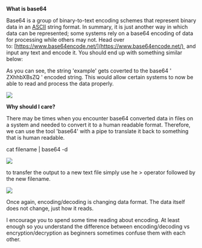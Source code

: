 **What is base64**  

Base64 is a group of binary-to-text encoding schemes that represent binary data in an [ASCII](./ASCII.md) string format. In summary, it is just another way in which data can be represented; some systems rely on a base64 encoding of data for processing while others may not. Head over to: [https://www.base64encode.net/](https://www.base64encode.net/)  and input any text and encode it. You should end up with something similar below:

As you can see, the string 'example' gets coverted to the base64 ' ZXhhbXBsZQ ' encoded string. This would allow certain systems to now be able to read and process the data properly.  

![](https://i.imgur.com/RR3uS3d.png)  

**Why should I care?**  

There may be times when you encounter base64 converted data in files on a system and needed to convert it to a human readable format. Therefore, we can use the tool 'base64' with a pipe to translate it back to something that is human readable.

cat filename | base64 -d  

![](https://i.imgur.com/JiGYvDY.png)

to transfer the output to a new text file simply use he > operator followed by the new filename.

![](https://i.imgur.com/ahBMfSy.png)  
  
  
Once again, encoding/decoding is changing data format. The data itself does not change, just how it reads.  
  
I encourage you to spend some time reading about encoding. At least enough so you understand the difference between encoding/decoding vs encryption/decryption as beginners sometimes confuse them with each other.